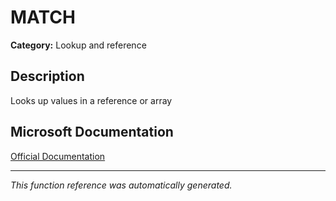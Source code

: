 # MATCH

**Category:** Lookup and reference

## Description
Looks up values in a reference or array

## Microsoft Documentation
[Official Documentation](https://support.microsoft.com//en-us/office/match-function-e8dffd45-c762-47d6-bf89-533f4a37673a)

---
*This function reference was automatically generated.*
